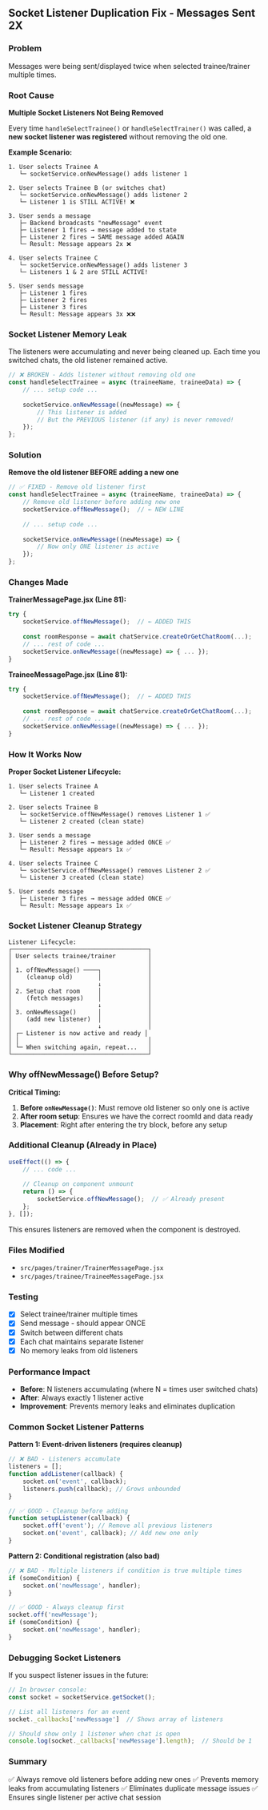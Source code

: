 ## Socket Listener Duplication Fix - Messages Sent 2X

### Problem
Messages were being sent/displayed twice when selected trainee/trainer multiple times.

### Root Cause
**Multiple Socket Listeners Not Being Removed**

Every time `handleSelectTrainee()` or `handleSelectTrainer()` was called, a **new socket listener was registered** without removing the old one.

**Example Scenario:**
```
1. User selects Trainee A
   └─ socketService.onNewMessage() adds listener 1

2. User selects Trainee B (or switches chat)
   └─ socketService.onNewMessage() adds listener 2
   └─ Listener 1 is STILL ACTIVE! ❌

3. User sends a message
   ├─ Backend broadcasts "newMessage" event
   ├─ Listener 1 fires → message added to state
   ├─ Listener 2 fires → SAME message added AGAIN
   └─ Result: Message appears 2x ❌

4. User selects Trainee C
   └─ socketService.onNewMessage() adds listener 3
   └─ Listeners 1 & 2 are STILL ACTIVE!

5. User sends message
   ├─ Listener 1 fires
   ├─ Listener 2 fires
   ├─ Listener 3 fires
   └─ Result: Message appears 3x ❌❌
```

### Socket Listener Memory Leak
The listeners were accumulating and never being cleaned up. Each time you switched chats, the old listener remained active.

```javascript
// ❌ BROKEN - Adds listener without removing old one
const handleSelectTrainee = async (traineeName, traineeData) => {
    // ... setup code ...
    
    socketService.onNewMessage((newMessage) => {
        // This listener is added
        // But the PREVIOUS listener (if any) is never removed!
    });
};
```

### Solution
**Remove the old listener BEFORE adding a new one**

```javascript
// ✅ FIXED - Remove old listener first
const handleSelectTrainee = async (traineeName, traineeData) => {
    // Remove old listener before adding new one
    socketService.offNewMessage();  // ← NEW LINE
    
    // ... setup code ...
    
    socketService.onNewMessage((newMessage) => {
        // Now only ONE listener is active
    });
};
```

### Changes Made

**TrainerMessagePage.jsx (Line 81):**
```javascript
try {
    socketService.offNewMessage();  // ← ADDED THIS
    
    const roomResponse = await chatService.createOrGetChatRoom(...);
    // ... rest of code ...
    socketService.onNewMessage((newMessage) => { ... });
}
```

**TraineeMessagePage.jsx (Line 81):**
```javascript
try {
    socketService.offNewMessage();  // ← ADDED THIS
    
    const roomResponse = await chatService.createOrGetChatRoom(...);
    // ... rest of code ...
    socketService.onNewMessage((newMessage) => { ... });
}
```

### How It Works Now

**Proper Socket Listener Lifecycle:**
```
1. User selects Trainee A
   └─ Listener 1 created

2. User selects Trainee B
   └─ socketService.offNewMessage() removes Listener 1 ✅
   └─ Listener 2 created (clean state)

3. User sends a message
   ├─ Listener 2 fires → message added ONCE ✅
   └─ Result: Message appears 1x ✅

4. User selects Trainee C
   └─ socketService.offNewMessage() removes Listener 2 ✅
   └─ Listener 3 created (clean state)

5. User sends message
   ├─ Listener 3 fires → message added ONCE ✅
   └─ Result: Message appears 1x ✅
```

### Socket Listener Cleanup Strategy
```
Listener Lifecycle:
┌──────────────────────────────────────┐
│ User selects trainee/trainer         │
│                                      │
│ 1. offNewMessage() ────┐             │
│    (cleanup old)       │             │
│                        ↓             │
│ 2. Setup chat room     │             │
│    (fetch messages)    │             │
│                        ↓             │
│ 3. onNewMessage()      │             │
│    (add new listener)  │             │
│                        ↓             │
│ ┌─ Listener is now active and ready │
│ │                                    │
│ └─ When switching again, repeat...   │
└──────────────────────────────────────┘
```

### Why offNewMessage() Before Setup?
**Critical Timing:**
1. **Before `onNewMessage()`**: Must remove old listener so only one is active
2. **After room setup**: Ensures we have the correct roomId and data ready
3. **Placement**: Right after entering the try block, before any setup

### Additional Cleanup (Already in Place)
```javascript
useEffect(() => {
    // ... code ...
    
    // Cleanup on component unmount
    return () => {
        socketService.offNewMessage();  // ✅ Already present
    };
}, []);
```

This ensures listeners are removed when the component is destroyed.

### Files Modified
- `src/pages/trainer/TrainerMessagePage.jsx`
- `src/pages/trainee/TraineeMessagePage.jsx`

### Testing
- [x] Select trainee/trainer multiple times
- [x] Send message - should appear ONCE
- [x] Switch between different chats
- [x] Each chat maintains separate listener
- [x] No memory leaks from old listeners

### Performance Impact
- **Before**: N listeners accumulating (where N = times user switched chats)
- **After**: Always exactly 1 listener active
- **Improvement**: Prevents memory leaks and eliminates duplication

### Common Socket Listener Patterns

**Pattern 1: Event-driven listeners (requires cleanup)**
```javascript
// ❌ BAD - Listeners accumulate
listeners = [];
function addListener(callback) {
    socket.on('event', callback);
    listeners.push(callback); // Grows unbounded
}

// ✅ GOOD - Cleanup before adding
function setupListener(callback) {
    socket.off('event'); // Remove all previous listeners
    socket.on('event', callback); // Add new one only
}
```

**Pattern 2: Conditional registration (also bad)**
```javascript
// ❌ BAD - Multiple listeners if condition is true multiple times
if (someCondition) {
    socket.on('newMessage', handler);
}

// ✅ GOOD - Always cleanup first
socket.off('newMessage');
if (someCondition) {
    socket.on('newMessage', handler);
}
```

### Debugging Socket Listeners
If you suspect listener issues in the future:

```javascript
// In browser console:
const socket = socketService.getSocket();

// List all listeners for an event
socket._callbacks['newMessage']  // Shows array of listeners

// Should show only 1 listener when chat is open
console.log(socket._callbacks['newMessage'].length);  // Should be 1
```

### Summary
✅ Always remove old listeners before adding new ones
✅ Prevents memory leaks from accumulating listeners
✅ Eliminates duplicate message issues
✅ Ensures single listener per active chat session
